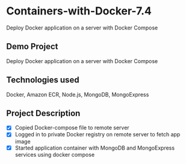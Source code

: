 # Containers-with-Docker-7.4
Deploy Docker application on a server with Docker Compose

## Demo Project
Deploy Docker application on a server with Docker Compose

## Technologies used 
Docker, Amazon ECR, Node.js, MongoDB, MongoExpress

## Project Description
 - [x] Copied Docker-compose file to remote server
 - [x] Logged in to private Docker registry on remote server to fetch app image
 - [x] Started application container with MongoDB and MongoExpress services using docker compose
